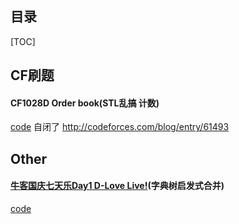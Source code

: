 目录
----
[TOC]

## CF刷题

#### CF1028D Order book(STL乱搞 计数)

[code](https://github.com/RandomVar/ACM/blob/master/cf%E6%9D%82%E9%A2%98/1028d.cpp)
自闭了
http://codeforces.com/blog/entry/61493


## Other

#### [牛客国庆七天乐Day1 D-Love Live!](https://www.nowcoder.com/acm/contest/201/D)(字典树启发式合并)

[code](https://github.com/RandomVar/ACM/blob/master/Contests/nowcoder/gouqing1/d.cpp)